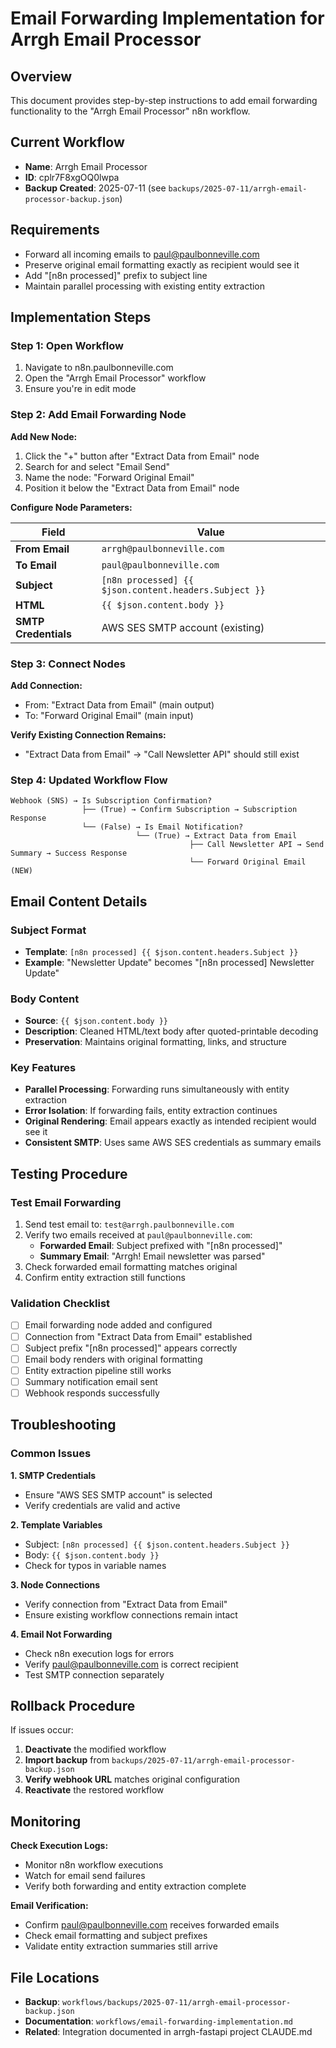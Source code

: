 # Email Forwarding Implementation for Arrgh Email Processor

## Overview
This document provides step-by-step instructions to add email forwarding functionality to the "Arrgh Email Processor" n8n workflow.

## Current Workflow
- **Name**: Arrgh Email Processor
- **ID**: cplr7F8xgOQ0lwpa
- **Backup Created**: 2025-07-11 (see `backups/2025-07-11/arrgh-email-processor-backup.json`)

## Requirements
- Forward all incoming emails to paul@paulbonneville.com
- Preserve original email formatting exactly as recipient would see it  
- Add "[n8n processed]" prefix to subject line
- Maintain parallel processing with existing entity extraction

## Implementation Steps

### Step 1: Open Workflow
1. Navigate to n8n.paulbonneville.com
2. Open the "Arrgh Email Processor" workflow
3. Ensure you're in edit mode

### Step 2: Add Email Forwarding Node

**Add New Node:**
1. Click the "+" button after "Extract Data from Email" node
2. Search for and select "Email Send" 
3. Name the node: "Forward Original Email"
4. Position it below the "Extract Data from Email" node

**Configure Node Parameters:**

| Field | Value |
|-------|-------|
| **From Email** | `arrgh@paulbonneville.com` |
| **To Email** | `paul@paulbonneville.com` |
| **Subject** | `[n8n processed] {{ $json.content.headers.Subject }}` |
| **HTML** | `{{ $json.content.body }}` |
| **SMTP Credentials** | AWS SES SMTP account (existing) |

### Step 3: Connect Nodes

**Add Connection:**
- From: "Extract Data from Email" (main output)
- To: "Forward Original Email" (main input)

**Verify Existing Connection Remains:**
- "Extract Data from Email" → "Call Newsletter API" should still exist

### Step 4: Updated Workflow Flow

```
Webhook (SNS) → Is Subscription Confirmation?
                ├── (True) → Confirm Subscription → Subscription Response
                └── (False) → Is Email Notification? 
                            └── (True) → Extract Data from Email
                                        ├── Call Newsletter API → Send Summary → Success Response
                                        └── Forward Original Email (NEW)
```

## Email Content Details

### Subject Format
- **Template**: `[n8n processed] {{ $json.content.headers.Subject }}`
- **Example**: "Newsletter Update" becomes "[n8n processed] Newsletter Update"

### Body Content
- **Source**: `{{ $json.content.body }}`
- **Description**: Cleaned HTML/text body after quoted-printable decoding
- **Preservation**: Maintains original formatting, links, and structure

### Key Features
- **Parallel Processing**: Forwarding runs simultaneously with entity extraction
- **Error Isolation**: If forwarding fails, entity extraction continues
- **Original Rendering**: Email appears exactly as intended recipient would see it
- **Consistent SMTP**: Uses same AWS SES credentials as summary emails

## Testing Procedure

### Test Email Forwarding
1. Send test email to: `test@arrgh.paulbonneville.com`
2. Verify two emails received at `paul@paulbonneville.com`:
   - **Forwarded Email**: Subject prefixed with "[n8n processed]"
   - **Summary Email**: "Arrgh! Email newsletter was parsed"
3. Check forwarded email formatting matches original
4. Confirm entity extraction still functions

### Validation Checklist
- [ ] Email forwarding node added and configured
- [ ] Connection from "Extract Data from Email" established  
- [ ] Subject prefix "[n8n processed]" appears correctly
- [ ] Email body renders with original formatting
- [ ] Entity extraction pipeline still works
- [ ] Summary notification email sent
- [ ] Webhook responds successfully

## Troubleshooting

### Common Issues

**1. SMTP Credentials**
- Ensure "AWS SES SMTP account" is selected
- Verify credentials are valid and active

**2. Template Variables**
- Subject: `[n8n processed] {{ $json.content.headers.Subject }}`
- Body: `{{ $json.content.body }}`
- Check for typos in variable names

**3. Node Connections**
- Verify connection from "Extract Data from Email" 
- Ensure existing workflow connections remain intact

**4. Email Not Forwarding**
- Check n8n execution logs for errors
- Verify paul@paulbonneville.com is correct recipient
- Test SMTP connection separately

## Rollback Procedure

If issues occur:
1. **Deactivate** the modified workflow
2. **Import backup** from `backups/2025-07-11/arrgh-email-processor-backup.json`
3. **Verify webhook URL** matches original configuration
4. **Reactivate** the restored workflow

## Monitoring

**Check Execution Logs:**
- Monitor n8n workflow executions
- Watch for email send failures
- Verify both forwarding and entity extraction complete

**Email Verification:**
- Confirm paul@paulbonneville.com receives forwarded emails
- Check email formatting and subject prefixes
- Validate entity extraction summaries still arrive

## File Locations

- **Backup**: `workflows/backups/2025-07-11/arrgh-email-processor-backup.json`
- **Documentation**: `workflows/email-forwarding-implementation.md`
- **Related**: Integration documented in arrgh-fastapi project CLAUDE.md